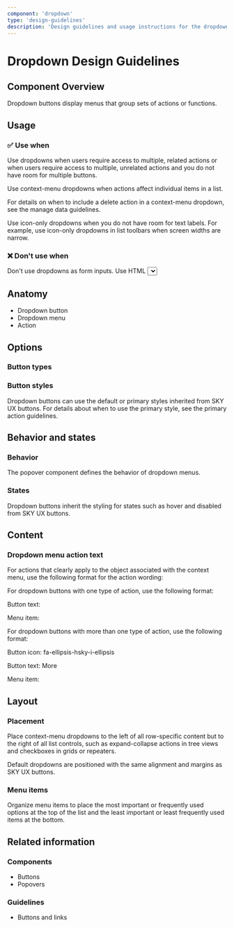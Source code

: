 ```yaml
---
component: 'dropdown'
type: 'design-guidelines'
description: 'Design guidelines and usage instructions for the dropdown component extracted from SKY UX documentation.'
---
```


# Dropdown Design Guidelines

## Component Overview
Dropdown buttons display menus that group sets of actions or functions.

## Usage

### ✅ Use when

Use dropdowns when users require access to multiple, related actions or when users require access to multiple, unrelated actions and you do not have room for multiple buttons.

Use context-menu dropdowns when actions affect individual items in a list.

For details on when to include a delete action in a context-menu dropdown, see the manage data guidelines.

Use icon-only dropdowns when you do not have room for text labels. For example, use icon-only dropdowns in list toolbars when screen widths are narrow.

### ❌ Don't use when

Don't use dropdowns as form inputs. Use HTML <select> fields instead.

## Anatomy

- Dropdown button
- Dropdown menu
- Action

## Options

### Button types

### Button styles

Dropdown buttons can use the default or primary styles inherited from SKY UX buttons. For details about when to use the primary style, see the primary action guidelines.

## Behavior and states

### Behavior

The popover component defines the behavior of dropdown menus.

### States

Dropdown buttons inherit the styling for states such as hover and disabled from SKY UX buttons.

## Content

### Dropdown menu action text

For actions that clearly apply to the object associated with the context menu, use the following format for the action wording:

<Verb>

For dropdown buttons with one type of action, use the following format:

Button text: <Verb>

Menu item: <Direct object>

For dropdown buttons with more than one type of action, use the following format:

Button icon: fa-ellipsis-hsky-i-ellipsis

Button text: More

Menu item: <Verb> <direct object>

## Layout

### Placement

Place context-menu dropdowns to the left of all row-specific content but to the right of all list controls, such as expand-collapse actions in tree views and checkboxes in grids or repeaters.

Default dropdowns are positioned with the same alignment and margins as SKY UX buttons.

### Menu items

Organize menu items to place the most important or frequently used options at the top of the list and the least important or least frequently used items at the bottom.

## Related information

### Components

- Buttons
- Popovers

### Guidelines

- Buttons and links